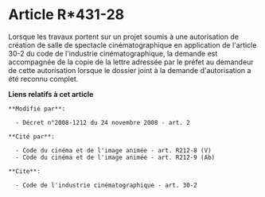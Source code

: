 # Article R*431-28

Lorsque les travaux portent sur un projet soumis à une autorisation de création de salle de spectacle cinématographique en
application de l'article 30-2 du code de l'industrie cinématographique, la demande est accompagnée de la copie de la lettre
adressée par le préfet au demandeur de cette autorisation lorsque le dossier joint à la demande d'autorisation a été reconnu
complet.

**Liens relatifs à cet article**

	**Modifié par**:

	  - Décret n°2008-1212 du 24 novembre 2008 - art. 2

	**Cité par**:

	  - Code du cinéma et de l'image animée - art. R212-8 (V)
	  - Code du cinéma et de l'image animée - art. R212-9 (Ab)

	**Cite**:

	  - Code de l'industrie cinématographique - art. 30-2
